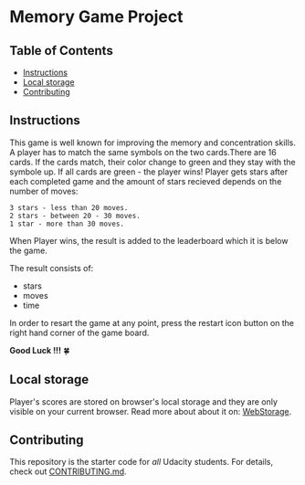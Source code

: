 # Memory Game Project

## Table of Contents

* [Instructions](#instructions)
* [Local storage](#local-storage)
* [Contributing](#contributing)


## Instructions

This game is well known for improving the memory and concentration skills. A player has to match the same symbols on the two cards.There are 16 cards. If the cards match, their color change to green and they stay with the symbole up. If all cards are green - the player wins! Player gets stars after each completed game and the amount of stars recieved depends on the number of moves:
```
3 stars - less than 20 moves.
2 stars - between 20 - 30 moves.
1 star - more than 30 moves.
```
When Player wins, the result is added to the leaderboard which it is below the game. 

The result consists of: 
- stars 
- moves
- time

In order to resart the game at any point, press the restart icon button on the right hand corner of the game board. 

**Good Luck !!!**  :four_leaf_clover:

## Local storage

Player's scores are stored on browser's local storage and they are only visible on your current browser.
Read more about about it on: [WebStorage](https://www.w3schools.com/html/html5_webstorage.asp). 

## Contributing

This repository is the starter code for _all_ Udacity students. 
For details, check out [CONTRIBUTING.md](CONTRIBUTING.md).
